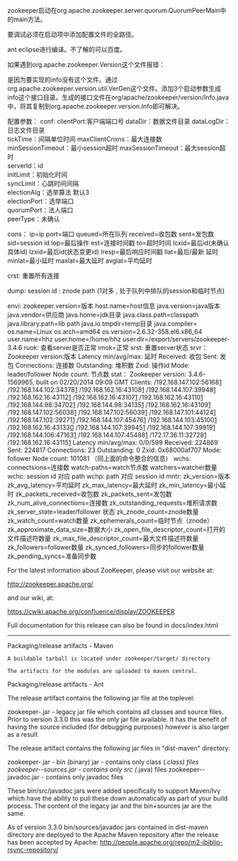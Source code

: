 zookeeper启动在org.apache.zookeeper.server.quorum.QuorumPeerMain中的main方法。


要调试必须在启动项中添加配置文件的全路径。


ant eclipse进行编译。不了解的可以百度。


如果遇到org.apache.zookeeper.Version这个文件报错：

是因为要实现的info没有这个文件。通过org.apache.zookeeper.version.util.VerGen这个文件。添加3个启动参数生成info这个接口目录。生成的接口文件在org/apache/zookeeper/version/Info.java中，将其复制到org.apache.zookeeper.version.Info即可解决。

配置参数：
conf:
clientPort:客户端端口号 
dataDir：数据文件目录
dataLogDir：日志文件目录  
tickTime：间隔单位时间
maxClientCnxns：最大连接数  
minSessionTimeout：最小session超时
maxSessionTimeout：最大session超时  
serverId：id  
initLimit：初始化时间  
syncLimit：心跳时间间隔  
electionAlg：选举算法 默认3  
electionPort：选举端口  
quorumPort：法人端口  
peerType：未确认
 
cons：
ip=ip
port=端口
queued=所在队列
received=收包数
sent=发包数
sid=session id
lop=最后操作
est=连接时间戳
to=超时时间
lcxid=最后id(未确认具体id)
lzxid=最后id(状态变更id)
lresp=最后响应时间戳
llat=最后/最新 延时
minlat=最小延时
maxlat=最大延时
avglat=平均延时
 
 
crst:
重置所有连接
 
 
dump:
session id : znode path  (1对多   ,  处于队列中排队的session和临时节点)
 
 
envi:
zookeeper.version=版本
host.name=host信息
java.version=java版本
java.vendor=供应商
java.home=jdk目录
java.class.path=classpath
java.library.path=lib path
java.io.tmpdir=temp目录
java.compiler=<NA>
os.name=Linux
os.arch=amd64
os.version=2.6.32-358.el6.x86_64
user.name=hhz
user.home=/home/hhz
user.dir=/export/servers/zookeeper-3.4.6
ruok:
查看server是否正常
imok=正常
srst:
重置server状态
srvr：
Zookeeper version:版本
Latency min/avg/max: 延时
Received: 收包
Sent: 发包
Connections: 连接数
Outstanding: 堆积数
Zxid: 操作id
Mode: leader/follower
Node count: 节点数
stat：
Zookeeper version: 3.4.6-1569965, built on 02/20/2014 09:09 GMT
Clients:
 /192.168.147.102:56168[1](queued=0,recved=41,sent=41) /192.168.144.102:34378[1](queued=0,recved=54,sent=54) /192.168.162.16:43108[1](queued=0,recved=40,sent=40) /192.168.144.107:39948[1](queued=0,recved=1421,sent=1421) /192.168.162.16:43112[1](queued=0,recved=54,sent=54) /192.168.162.16:43107[1](queued=0,recved=54,sent=54) /192.168.162.16:43110[1](queued=0,recved=53,sent=53) /192.168.144.98:34702[1](queued=0,recved=41,sent=41) /192.168.144.98:34135[1](queued=0,recved=61,sent=65) /192.168.162.16:43109[1](queued=0,recved=54,sent=54) /192.168.147.102:56038[1](queued=0,recved=165313,sent=165314) /192.168.147.102:56039[1](queued=0,recved=165526,sent=165527) /192.168.147.101:44124[1](queued=0,recved=162811,sent=162812) /192.168.147.102:39271[1](queued=0,recved=41,sent=41) /192.168.144.107:45476[1](queued=0,recved=166422,sent=166423) /192.168.144.103:45100[1](queued=0,recved=54,sent=54) /192.168.162.16:43133[0](queued=0,recved=1,sent=0) /192.168.144.107:39945[1](queued=0,recved=1825,sent=1825) /192.168.144.107:39919[1](queued=0,recved=325,sent=325) /192.168.144.106:47163[1](queued=0,recved=17891,sent=17891) /192.168.144.107:45488[1](queued=0,recved=166554,sent=166555) /172.17.36.11:32728[1](queued=0,recved=54,sent=54) /192.168.162.16:43115[1](queued=0,recved=54,sent=54) Latency min/avg/max: 0/0/599 Received: 224869 Sent: 224817 Connections: 23 Outstanding: 0 Zxid: 0x68000af707 Mode: follower Node count: 101081 （同上面的命令整合的信息） wchs: connectsions=连接数 watch-paths=watch节点数 watchers=watcher数量 wchc: session id 对应 path wchp: path 对应 session id mntr: zk_version=版本 zk_avg_latency=平均延时 zk_max_latency=最大延时 zk_min_latency=最小延时 zk_packets_received=收包数 zk_packets_sent=发包数 zk_num_alive_connections=连接数 zk_outstanding_requests=堆积请求数 zk_server_state=leader/follower 状态 zk_znode_count=znode数量 zk_watch_count=watch数量 zk_ephemerals_count=临时节点（znode） zk_approximate_data_size=数据大小 zk_open_file_descriptor_count=打开的文件描述符数量 zk_max_file_descriptor_count=最大文件描述符数量 zk_followers=follower数量 zk_synced_followers=同步的follower数量 zk_pending_syncs=准备同步数



For the latest information about ZooKeeper, please visit our website at:

   http://zookeeper.apache.org/

and our wiki, at:

   https://cwiki.apache.org/confluence/display/ZOOKEEPER

Full documentation for this release can also be found in docs/index.html

---------------------------
Packaging/release artifacts - Maven

    A buildable tarball is located under zookeeper/target/ directory

    The artifacts for the modules are uploaded to maven central.


Packaging/release artifacts - Ant

The release artifact contains the following jar file at the toplevel:

zookeeper-<version>.jar         - legacy jar file which contains all classes
                                  and source files. Prior to version 3.3.0 this
                                  was the only jar file available. It has the 
                                  benefit of having the source included (for
                                  debugging purposes) however is also larger as
                                  a result

The release artifact contains the following jar files in "dist-maven" directory:

zookeeper-<version>.jar         - bin (binary) jar - contains only class (*.class) files
zookeeper-<version>-sources.jar - contains only src (*.java) files
zookeeper-<version>-javadoc.jar - contains only javadoc files

These bin/src/javadoc jars were added specifically to support Maven/Ivy which have 
the ability to pull these down automatically as part of your build process. 
The content of the legacy jar and the bin+sources jar are the same.

As of version 3.3.0 bin/sources/javadoc jars contained in dist-maven directory
are deployed to the Apache Maven repository after the release has been accepted
by Apache:
  http://people.apache.org/repo/m2-ibiblio-rsync-repository/

